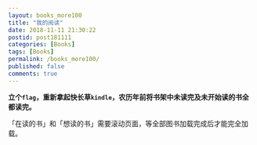 ```yaml
---
layout: books_more100
title: "我的阅读"
date: 2018-11-11 21:30:22
postid: post181111
categories: [Books]
tags: [Books]
permalink: /books_more100/
published: false
comments: true
---
```


**立个`flag`，重新拿起快长草`kindle`，农历年前将书架中未读完及未开始读的书全都读完。**

「在读的书」和「想读的书」需要滚动页面，等全部图书加载完成后才能完全加载。

<!--more-->


<br>
<br>